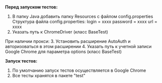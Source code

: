 <b>Перед запуском тестов:</b>

1. В папку Java добавить папку Resources с файлом config.properties 
Структура файла config.properties:
login = xxxx
password = xxxx
url = xxxx
2. Указать путь к ChromeDriver (класс BaseTest)

При наличии прокси:
3. Установить расширение AutoAuth и авторизоваться в этом расширении
4. Указать путь к учетной записи Google Chrome для параметра options (класс BaseTest)


<b>Запуск тестов:</b>

1. По умолчанию запуск тестов осуществляется в Google Chrome
2. Все тесты хранятся в пакете "test"
